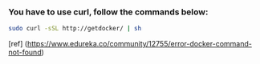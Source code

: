 ### You have to use curl, follow the commands below:
```sh
sudo curl -sSL http://getdocker/ | sh
```

[ref] (https://www.edureka.co/community/12755/error-docker-command-not-found)
